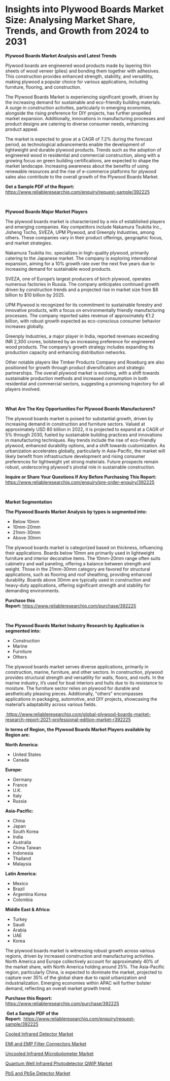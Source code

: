 <p><h1>Insights into Plywood Boards Market Size: Analysing Market Share, Trends, and Growth from 2024 to 2031</h1></p><p><strong>Plywood Boards Market Analysis and Latest Trends</strong></p>
<p><p>Plywood boards are engineered wood products made by layering thin sheets of wood veneer (plies) and bonding them together with adhesives. This construction provides enhanced strength, stability, and versatility, making plywood a popular choice for various applications, including furniture, flooring, and construction.</p><p>The Plywood Boards Market is experiencing significant growth, driven by the increasing demand for sustainable and eco-friendly building materials. A surge in construction activities, particularly in emerging economies, alongside the rising preference for DIY projects, has further propelled market expansion. Additionally, innovations in manufacturing processes and product designs are catering to diverse consumer needs, enhancing product appeal.</p><p>The market is expected to grow at a CAGR of 7.2% during the forecast period, as technological advancements enable the development of lightweight and durable plywood products. Trends such as the adoption of engineered wood in residential and commercial construction, along with a growing focus on green building certifications, are expected to shape the market landscape. Increasing awareness about the benefits of using renewable resources and the rise of e-commerce platforms for plywood sales also contribute to the overall growth of the Plywood Boards Market.</p></p>
<p><strong>Get a Sample PDF of the Report:&nbsp;</strong> <a href="https://www.reliableresearchiq.com/enquiry/request-sample/392225?utm_campaign=1780&utm_medium=2&utm_source=Github&utm_content=ia&utm_term=26102024&utm_id=plywood-boards">https://www.reliableresearchiq.com/enquiry/request-sample/392225</a></p>
<p>&nbsp;</p>
<p><strong>Plywood Boards Major Market Players</strong></p>
<p><p>The plywood boards market is characterized by a mix of established players and emerging companies. Key competitors include Nakamura Tsukiita Inc., Jisheng Tocho, SVEZA, UPM Plywood, and Greenply Industries, among others. These companies vary in their product offerings, geographic focus, and market strategies.</p><p>Nakamura Tsukiita Inc. specializes in high-quality plywood, primarily catering to the Japanese market. The company is exploring international expansion, aiming for a 10% growth rate over the next five years due to increasing demand for sustainable wood products.</p><p>SVEZA, one of Europe’s largest producers of birch plywood, operates numerous factories in Russia. The company anticipates continued growth driven by construction trends and a projected rise in market size from $8 billion to $10 billion by 2025.</p><p>UPM Plywood is recognized for its commitment to sustainable forestry and innovative products, with a focus on environmentally friendly manufacturing processes. The company reported sales revenue of approximately €1.2 billion, with robust growth expected as eco-conscious consumer behavior increases globally.</p><p>Greenply Industries, a major player in India, reported revenues exceeding INR 2,300 crores, bolstered by an increasing preference for engineered wood products. The company’s growth strategy includes expanding its production capacity and enhancing distribution networks.</p><p>Other notable players like Timber Products Company and Roseburg are also positioned for growth through product diversification and strategic partnerships. The overall plywood market is evolving, with a shift towards sustainable production methods and increased consumption in both residential and commercial sectors, suggesting a promising trajectory for all players involved.</p></p>
<p>&nbsp;</p>
<p><strong>What Are The Key Opportunities For Plywood Boards Manufacturers?</strong></p>
<p><p>The plywood boards market is poised for substantial growth, driven by increasing demand in construction and furniture sectors. Valued at approximately USD 80 billion in 2022, it is projected to expand at a CAGR of 5% through 2030, fueled by sustainable building practices and innovations in manufacturing techniques. Key trends include the rise of eco-friendly plywood, enhanced durability options, and a shift towards customization. As urbanization accelerates globally, particularly in Asia-Pacific, the market will likely benefit from infrastructure development and rising consumer preferences for lightweight yet strong materials. Future prospects remain robust, underscoring plywood's pivotal role in sustainable construction.</p></p>
<p><strong>Inquire or Share Your Questions If Any Before Purchasing This Report:</strong> <a href="https://www.reliableresearchiq.com/enquiry/pre-order-enquiry/392225?utm_campaign=1780&utm_medium=2&utm_source=Github&utm_content=ia&utm_term=26102024&utm_id=plywood-boards">https://www.reliableresearchiq.com/enquiry/pre-order-enquiry/392225</a></p>
<p>&nbsp;</p>
<p><strong>Market Segmentation</strong></p>
<p><strong>The Plywood Boards Market Analysis by types is segmented into:</strong></p>
<p><ul><li>Below 10mm</li><li>10mm-20mm</li><li>21mm-30mm</li><li>Above 30mm</li></ul></p>
<p><p>The plywood boards market is categorized based on thickness, influencing their applications. Boards below 10mm are primarily used in lightweight furniture and interior decorative items. The 10mm-20mm range often suits cabinetry and wall paneling, offering a balance between strength and weight. Those in the 21mm-30mm category are favored for structural applications, such as flooring and roof sheathing, providing enhanced durability. Boards above 30mm are typically used in construction and heavy-duty applications, offering significant strength and stability for demanding environments.</p></p>
<p><strong>Purchase this Report:&nbsp;</strong><a href="https://www.reliableresearchiq.com/purchase/392225?utm_campaign=1780&utm_medium=2&utm_source=Github&utm_content=ia&utm_term=26102024&utm_id=plywood-boards">https://www.reliableresearchiq.com/purchase/392225</a></p>
<p>&nbsp;</p>
<p><strong>The Plywood Boards Market Industry Research by Application is segmented into:</strong></p>
<p><ul><li>Construction</li><li>Marine</li><li>Furniture</li><li>Others</li></ul></p>
<p><p>The plywood boards market serves diverse applications, primarily in construction, marine, furniture, and other sectors. In construction, plywood provides structural strength and versatility for walls, floors, and roofs. In the marine industry, it’s used for boat interiors and hulls due to its resistance to moisture. The furniture sector relies on plywood for durable and aesthetically pleasing pieces. Additionally, "others" encompasses applications in packaging, automotive, and DIY projects, showcasing the material’s adaptability across various fields.</p></p>
<p><a href="https://www.reliableresearchiq.com/global-plywood-boards-market-research-report-2021-professional-edition-market-r392225?utm_campaign=1780&utm_medium=2&utm_source=Github&utm_content=ia&utm_term=26102024&utm_id=plywood-boards">&nbsp;https://www.reliableresearchiq.com/global-plywood-boards-market-research-report-2021-professional-edition-market-r392225</a></p>
<p><strong>In terms of Region, the Plywood Boards Market Players available by Region are:</strong></p>
<p>
    <p> <strong> North America: </strong>
        <ul>
            <li>United States</li>
            <li>Canada</li>
        </ul>
        </p> 
    <p> <strong> Europe: </strong>
        <ul>
            <li>Germany</li>
            <li>France</li>
            <li>U.K.</li>
            <li>Italy</li>
            <li>Russia</li>
        </ul>
        </p> 
    <p> <strong> Asia-Pacific: </strong>
        <ul>
            <li>China</li>
            <li>Japan</li>
            <li>South Korea</li>
            <li>India</li>
            <li>Australia</li>
            <li>China Taiwan</li>
            <li>Indonesia</li>
            <li>Thailand</li>
            <li>Malaysia</li>
        </ul>
        </p> 
    <p> <strong> Latin America: </strong>
        <ul>
            <li>Mexico</li>
            <li>Brazil</li>
            <li>Argentina Korea</li>
            <li>Colombia</li>
        </ul>
        </p> 
    <p> <strong> Middle East & Africa: </strong>
        <ul>
            <li>Turkey</li>
            <li>Saudi</li>
            <li>Arabia</li>
            <li>UAE</li>
            <li>Korea</li>
        </ul>
    </p>
    </p>
<p><p>The plywood boards market is witnessing robust growth across various regions, driven by increased construction and manufacturing activities. North America and Europe collectively account for approximately 40% of the market share, with North America holding around 25%. The Asia-Pacific region, particularly China, is expected to dominate the market, projected to capture over 35% of the global share due to rapid urbanization and industrialization. Emerging economies within APAC will further bolster demand, reflecting an overall market growth trend.</p></p>
<p><strong>Purchase this Report: </strong><a href="https://www.reliableresearchiq.com/purchase/392225?utm_campaign=1780&utm_medium=2&utm_source=Github&utm_content=ia&utm_term=26102024&utm_id=plywood-boards">https://www.reliableresearchiq.com/purchase/392225</a></p>
<p>&nbsp;<strong>Get a Sample PDF of the Report:&nbsp;&nbsp;</strong><a href="https://www.reliableresearchiq.com/enquiry/request-sample/392225?utm_campaign=1780&utm_medium=2&utm_source=Github&utm_content=ia&utm_term=26102024&utm_id=plywood-boards">https://www.reliableresearchiq.com/enquiry/request-sample/392225</a></p>
<p><strong></strong></p>
<p><p><a href="https://www.linkedin.com/pulse/comprehensive-cooled-infrared-detector-market-report-segmentation-0dt2c?utm_campaign=1780&utm_medium=2&utm_source=Github&utm_content=ia&utm_term=26102024&utm_id=plywood-boards">Cooled Infrared Detector Market</a></p><p><a href="https://www.linkedin.com/pulse/emi-emp-filter-connectors-market-velocity-144-cagr-trajectory-3v8lc?utm_campaign=1780&utm_medium=2&utm_source=Github&utm_content=ia&utm_term=26102024&utm_id=plywood-boards">EMI and EMP Filter Connectors Market</a></p><p><a href="https://www.linkedin.com/pulse/uncooled-infrared-microbolometer-market-size-type-vox-microbolometer%CE%B1-si-ouc1e?utm_campaign=1780&utm_medium=2&utm_source=Github&utm_content=ia&utm_term=26102024&utm_id=plywood-boards">Uncooled Infrared Microbolometer Market</a></p><p><a href="https://www.linkedin.com/pulse/global-quantum-well-infrared-photodetector-qwip-market-sector2024-77zfc?utm_campaign=1780&utm_medium=2&utm_source=Github&utm_content=ia&utm_term=26102024&utm_id=plywood-boards">Quantum Well Infrared Photodetector QWIP Market</a></p><p><a href="https://www.linkedin.com/pulse/pbs-pbse-detector-market-size-growth-industry-analysis-segmentation-tfvac?utm_campaign=1780&utm_medium=2&utm_source=Github&utm_content=ia&utm_term=26102024&utm_id=plywood-boards">PbS and PbSe Detector Market</a></p></p>